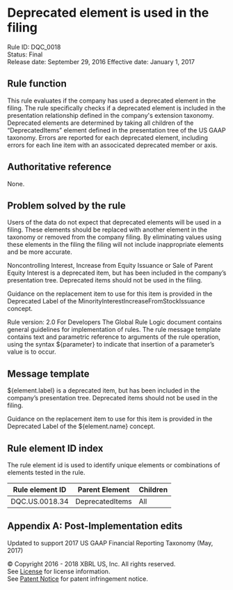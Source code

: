 # Deprecated element is used in the filing
Rule ID: DQC_0018  
Status:  Final  
Release date: September 29, 2016
Effective date: January 1, 2017

## Rule function
This rule evaluates if the company has used a deprecated element in the filing. The rule specifically checks if a deprecated element is included in the presentation relationship defined in the company's extension taxonomy. Deprecated elements are determined by taking all children of the “DeprecatedItems” element defined in the presentation tree of the US GAAP taxonomy. Errors are reported for each deprecated element, including errors for each line item with an associcated deprecated member or axis.
## Authoritative reference
None.
## Problem solved by the rule
Users of the data do not expect that deprecated elements will be used in a filing. These elements should be replaced with another element in the taxonomy or removed from the company filing. By eliminating values using these elements in the filing the filing will not include inappropriate elements and be more accurate.

Noncontrolling Interest, Increase from Equity Issuance or Sale of Parent Equity Interest is a deprecated item, but has been included in the company’s presentation tree. Deprecated items should not be used  in the filing.

Guidance on the replacement item to use for this item is provided in the Deprecated Label of the MinorityInterestIncreaseFromStockIssuance concept.

Rule version: 2.0
For Developers
The Global Rule Logic document contains general guidelines for implementation of rules.
The rule message template contains text and parametric reference to arguments of the rule operation, using the syntax ${parameter} to indicate that insertion of a parameter’s value is to occur.
## Message template

${element.label}  is a deprecated item, but has been included in the company’s presentation tree. Deprecated items should not be used  in the filing.

Guidance on the replacement item to use for this item is provided in the Deprecated Label of the ${element.name} concept.

## Rule element ID index
The rule element id is used to identify unique elements or combinations of elements tested in the rule.

| Rule element ID | Parent Element | Children |
| ---- | ---- | ---- |
| DQC.US.0018.34 | DeprecatedItems | All |

## Appendix A: Post-Implementation edits
Updated to support 2017 US GAAP Financial Reporting Taxonomy (May, 2017)

© Copyright 2016 - 2018 XBRL US, Inc. All rights reserved.   
See [License](https://xbrl.us/dqc-license) for license information.  
See [Patent Notice](https://xbrl.us/dqc-patent) for patent infringement notice.
